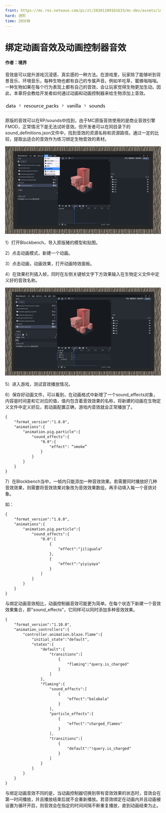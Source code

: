 ```yaml
---
front: https://mc.res.netease.com/pc/zt/20201109161633/mc-dev/assets/img/7_2.d721173b.jpg
hard: 进阶
time: 20分钟
---
```


# 绑定动画音效及动画控制器音效



#### 作者：境界



音效是可以提升游戏沉浸感、真实感的一种方法。在游戏里，玩家除了能够听到背景音乐、环境音乐，每种生物也都有自己的专属声音。例如羊吃草，蜜蜂嗡嗡嗡。一种生物如果在每个行为表现上都有自己的音效，会让玩家觉得生物更加生动。因此，本章将会教给开发者如何通过动画和动画控制器来给生物添加上音效。

![](./images/7_01.png)



原版的音效可以在RP/sounds中找到，由于MC原版音效使用的是商业音效引擎FMOD，正常情况下是无法试听音效。但开发者可以在同目录下的sound_definitions.json文件中，找到音效的资源名称和资源路径。通过一定的比较，提取出适合的音效作为练习绑定生物音效的素材。

![](./images/7_1.jpg)



1）打开Blockbench，导入原版猪的模型和贴图。

2）点击动画模式，新建一个动画。

3）点击动画，动画效果，打开动画特效面板。

4）在效果栏列插入帧，同时在左侧关键帧文字下方效果输入在生物定义文件中定义好的音效名称。

![](./images/7_2.jpg)



5）进入游戏，测试音效播放情况。

6）保存好动画文件，可以看到，在动画格式中新增了一个sound_effects对象，内容是时间差和它对应的值，值内包含着音效效果的名称，将新建的动画在生物定义文件中定义好后，若动画配置正确，游戏内音效就会正常播放了。

```
{
    "format_version":"1.8.0",
    "animations":{
        "animation.pig.particle":{
            "sound_effects":{
                "0.0":{
                    "effect": “smoke”
                }
            }
        }
    }
}
```



7）在Blockbench当中，一帧内只能添加一种音效效果。若需要同时播放好几种音效效果，则需要将音效效果对象改为音效效果数组，再手动填入每一个音效对象。

如：

```
{
    "format_version":"1.8.0",
    "animations":{
        "animation.pig.particle":{
            "sound_effects":{
                "0.0":[
                    {
                        "effect":"jiliguala"
                    },
                    {
                        "effect":"yiyiyaya"
                    }
                ]
            }
        }
    }
}
```



与绑定动画音效相比，动画控制器音效可能更为简单。在每个状态下新建一个音效效果集合，即"sound_effects"，它同样可以同时添加多种音效效果。

```
{
    "format_version":"1.10.0",
    "animation_controllers":{
        "controller.animation.blaze.flame":{
            "initial_state":"default",
            "states":{
                "default":{
                    "transitions":[
                        {
                            "flaming":"query.is_charged"
                        }
                    ]
                },
                "flaming":{
                    "sound_effects":[
                        {
                            "effect":"balabala"
                        }
                    ],
                    "particle_effects":[
                        {
                            "effect":"charged_flames"
                        }
                    ],
                    "transitions":[
                        {
                            "default":"!query.is_charged"
                        }
                    ]
                }
            }
        }
    }
}
```



与绑定动画音效不同的是，当动画控制器切换到带有音效效果的状态时，音效会在第一时间播放，并且播放结束后就不会重新播放。若音效绑定在动画内并且动画被设置为循环开启，则音效会在指定的时间间隔不断重复播放，直到动画结束为止。